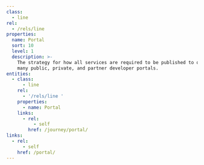 ```yaml
---
class:
  - line
rel:
  - /rels/line
properties:
  name: Portal
  sort: 10
  level: 1
  description: >-
    The strategy for how all services are required to be published to one or
    many public, private, and partner developer portals.
entities:
  - class:
      - line
    rel:
      - '/rels/line '
    properties:
      - name: Portal
    links:
      - rel:
          - self
        href: /journey/portal/
links:
  - rel:
      - self
    href: /portal/
---
```

